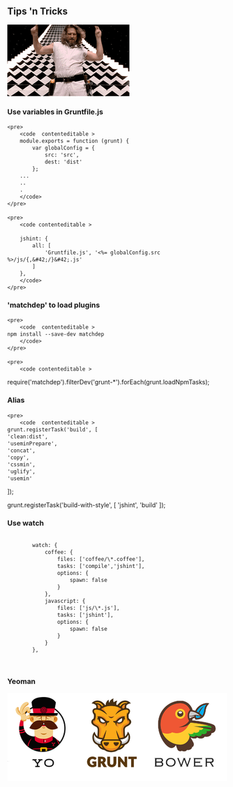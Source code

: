 <section>
	<h2>Tips 'n Tricks</h2>
    <img src="img/dude_4.gif">
</section>
<section>
	<h3>Use variables in Gruntfile.js</h3>

	<pre>
		<code  contenteditable >
		module.exports = function (grunt) {
  			var globalConfig = {
    			src: 'src',
    			dest: 'dist'
  			};
  		...
  		..
  		.
		</code>
	</pre>
	
	<pre>
		<code contenteditable >

  		jshint: {
      		all: [
      			'Gruntfile.js', '<%= globalConfig.src %>/js/{,&#42;/}&#42;.js'
      		]
      	},
    	</code>
	</pre>

</section>

<section>
	<h3>'matchdep' to load plugins</h3>

	<pre>
		<code  contenteditable >
	npm install --save-dev matchdep
		</code>
	</pre>
	
	<pre>
		<code contenteditable >
  require('matchdep').filterDev('grunt-*').forEach(grunt.loadNpmTasks);
    	</code>
	</pre>

</section>

<section>
	<h3>Alias</h3>

	<pre>
		<code  contenteditable >
	grunt.registerTask('build', [
    'clean:dist',
    'useminPrepare',
    'concat',
    'copy',
    'cssmin',
    'uglify',
    'usemin'
  ]);

  grunt.registerTask('build-with-style', [
    'jshint',
    'build'
  ]);
		</code>
	</pre>
</section>

<section>
	<h3>Use watch</h3>
	<pre>
		<code data-trim contenteditable >
		watch: {
            coffee: {
                files: ['coffee/\*.coffee'],
                tasks: ['compile','jshint'],
                options: {
                    spawn: false
                }
            },
            javascript: {
                files: ['js/\*.js'],
                tasks: ['jshint'],
                options: {
                    spawn: false
                }
            }
        },
		</code>
	</pre>
</section>
<section>
	<h3>Yeoman</h3>
	<img src="img/toolset.png">
</section>